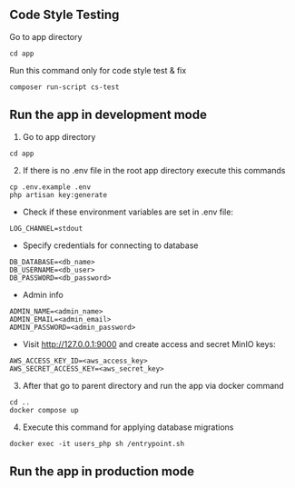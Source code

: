 ## Code Style Testing
Go to app directory
```
cd app
```
Run this command only for code style test & fix
```
composer run-script cs-test
```

## Run the app in development mode
1. Go to app directory
```
cd app
```
2. If there is no .env file in the root app directory execute this commands
```
cp .env.example .env
php artisan key:generate
```
* Check if these environment variables are set in .env file:
```
LOG_CHANNEL=stdout
```
* Specify credentials for connecting to database
```
DB_DATABASE=<db_name>
DB_USERNAME=<db_user>
DB_PASSWORD=<db_password>
```
* Admin info
```
ADMIN_NAME=<admin_name>
ADMIN_EMAIL=<admin_email>
ADMIN_PASSWORD=<admin_password>
```
* Visit http://127.0.0.1:9000 and create access and secret MinIO keys:
```
AWS_ACCESS_KEY_ID=<aws_access_key>
AWS_SECRET_ACCESS_KEY=<aws_secret_key>
```
3. After that go to parent directory and run the app via docker command
```
cd ..
docker compose up
```
4. Execute this command for applying database migrations
```
docker exec -it users_php sh /entrypoint.sh
```
## Run the app in production mode